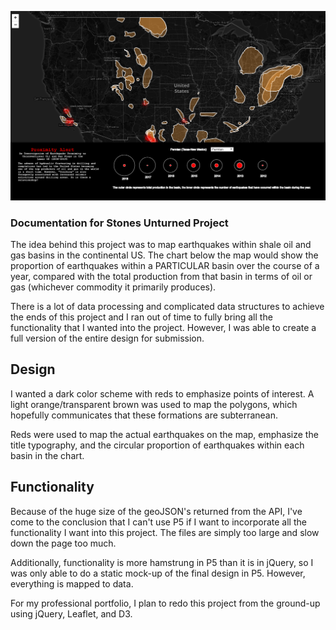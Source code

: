 ![](https://github.com/mi-desai/dvia-2019/blob/master/3.mapping-space/process/final/prox-alert.PNG)


### Documentation for Stones Unturned Project

The idea behind this project was to map earthquakes within shale oil and gas basins in the continental US. The chart below the map would show the proportion of earthquakes within a PARTICULAR basin over the course of a year, compared with the total production from that basin in terms of oil or gas (whichever commodity it primarily produces). 

There is a lot of data processing and complicated data structures to achieve the ends of this project and I ran out of time to fully bring all the functionality that I wanted into the project. However, I was able to create a full version of the entire design for submission. 

## Design

I wanted a dark color scheme with reds to emphasize points of interest. A light orange/transparent brown was used to map the polygons, which hopefully communicates that these formations are subterranean. 

Reds were used to map the actual earthquakes on the map, emphasize the title typography, and the circular proportion of earthquakes within each basin in the chart. 

## Functionality

Because of the huge size of the geoJSON's returned from the API, I've come to the conclusion that I can't use P5 if I want to incorporate all the functionality I want into this project. The files are simply too large and slow down the page too much. 

Additionally, functionality is more hamstrung in P5 than it is in jQuery, so I was only able to do a static mock-up of the final design in P5. However, everything is mapped to data. 

For my professional portfolio, I plan to redo this project from the ground-up using jQuery, Leaflet, and D3. 
